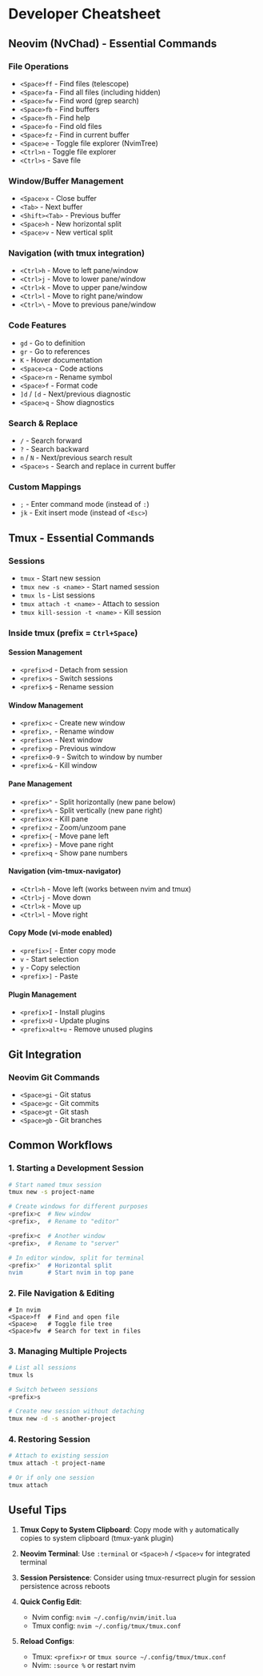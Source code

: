 # Developer Cheatsheet

## Neovim (NvChad) - Essential Commands

### File Operations
- `<Space>ff` - Find files (telescope)
- `<Space>fa` - Find all files (including hidden)
- `<Space>fw` - Find word (grep search)
- `<Space>fb` - Find buffers
- `<Space>fh` - Find help
- `<Space>fo` - Find old files
- `<Space>fz` - Find in current buffer
- `<Space>e` - Toggle file explorer (NvimTree)
- `<Ctrl>n` - Toggle file explorer
- `<Ctrl>s` - Save file

### Window/Buffer Management
- `<Space>x` - Close buffer
- `<Tab>` - Next buffer
- `<Shift><Tab>` - Previous buffer
- `<Space>h` - New horizontal split
- `<Space>v` - New vertical split

### Navigation (with tmux integration)
- `<Ctrl>h` - Move to left pane/window
- `<Ctrl>j` - Move to lower pane/window  
- `<Ctrl>k` - Move to upper pane/window
- `<Ctrl>l` - Move to right pane/window
- `<Ctrl>\` - Move to previous pane/window

### Code Features
- `gd` - Go to definition
- `gr` - Go to references
- `K` - Hover documentation
- `<Space>ca` - Code actions
- `<Space>rn` - Rename symbol
- `<Space>f` - Format code
- `]d` / `[d` - Next/previous diagnostic
- `<Space>q` - Show diagnostics

### Search & Replace
- `/` - Search forward
- `?` - Search backward
- `n` / `N` - Next/previous search result
- `<Space>s` - Search and replace in current buffer

### Custom Mappings
- `;` - Enter command mode (instead of `:`)
- `jk` - Exit insert mode (instead of `<Esc>`)

## Tmux - Essential Commands

### Sessions
- `tmux` - Start new session
- `tmux new -s <name>` - Start named session
- `tmux ls` - List sessions
- `tmux attach -t <name>` - Attach to session
- `tmux kill-session -t <name>` - Kill session

### Inside tmux (prefix = `Ctrl+Space`)
#### Session Management
- `<prefix>d` - Detach from session
- `<prefix>s` - Switch sessions
- `<prefix>$` - Rename session

#### Window Management
- `<prefix>c` - Create new window
- `<prefix>,` - Rename window
- `<prefix>n` - Next window
- `<prefix>p` - Previous window
- `<prefix>0-9` - Switch to window by number
- `<prefix>&` - Kill window

#### Pane Management
- `<prefix>"` - Split horizontally (new pane below)
- `<prefix>%` - Split vertically (new pane right)
- `<prefix>x` - Kill pane
- `<prefix>z` - Zoom/unzoom pane
- `<prefix>{` - Move pane left
- `<prefix>}` - Move pane right
- `<prefix>q` - Show pane numbers

#### Navigation (vim-tmux-navigator)
- `<Ctrl>h` - Move left (works between nvim and tmux)
- `<Ctrl>j` - Move down
- `<Ctrl>k` - Move up
- `<Ctrl>l` - Move right

#### Copy Mode (vi-mode enabled)
- `<prefix>[` - Enter copy mode
- `v` - Start selection
- `y` - Copy selection
- `<prefix>]` - Paste

#### Plugin Management
- `<prefix>I` - Install plugins
- `<prefix>U` - Update plugins
- `<prefix>alt+u` - Remove unused plugins

## Git Integration

### Neovim Git Commands
- `<Space>gi` - Git status
- `<Space>gc` - Git commits
- `<Space>gt` - Git stash
- `<Space>gb` - Git branches

## Common Workflows

### 1. Starting a Development Session
```bash
# Start named tmux session
tmux new -s project-name

# Create windows for different purposes
<prefix>c  # New window
<prefix>,  # Rename to "editor"

<prefix>c  # Another window  
<prefix>,  # Rename to "server"

# In editor window, split for terminal
<prefix>"  # Horizontal split
nvim       # Start nvim in top pane
```

### 2. File Navigation & Editing
```
# In nvim
<Space>ff  # Find and open file
<Space>e   # Toggle file tree
<Space>fw  # Search for text in files
```

### 3. Managing Multiple Projects
```bash
# List all sessions
tmux ls

# Switch between sessions
<prefix>s

# Create new session without detaching
tmux new -d -s another-project
```

### 4. Restoring Session
```bash
# Attach to existing session
tmux attach -t project-name

# Or if only one session
tmux attach
```

## Useful Tips

1. **Tmux Copy to System Clipboard**: Copy mode with `y` automatically copies to system clipboard (tmux-yank plugin)

2. **Neovim Terminal**: Use `:terminal` or `<Space>h` / `<Space>v` for integrated terminal

3. **Session Persistence**: Consider using tmux-resurrect plugin for session persistence across reboots

4. **Quick Config Edit**: 
   - Nvim config: `nvim ~/.config/nvim/init.lua`
   - Tmux config: `nvim ~/.config/tmux/tmux.conf`

5. **Reload Configs**:
   - Tmux: `<prefix>r` or `tmux source ~/.config/tmux/tmux.conf`
   - Nvim: `:source %` or restart nvim